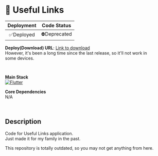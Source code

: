 # 🔗 Useful Links <!-- Your title -->

| **Deployment** | **Code Status** |
| :------------: | :-------------: |
|   ✅Deployed   |  ⛔Deprecated   |

**Deploy(Download) URL**: [Link to download][drive] <!-- Write your Deployment URL if you have one. -->  
However, it's been a long time since the last release, so it'll not work in some devices.

<br>

**Main Stack** <!-- You can add some badges on this part. -->  
[![Flutter](https://img.shields.io/badge/Flutter-02569B?style=for-the-badge&logo=flutter&logoColor=white)][flutter]

**Core Dependencies** <!-- You can list up some core dependencies. -->  
N/A

<br/>

## Description

<!-- Write some description about this repo -->

Code for Useful Links application.  
Just made it for my family in the past.

This repository is totally outdated, so you may not get anything from here.

[flutter]: https://flutter.dev/
[drive]: https://drive.google.com/drive/u/1/folders/1GoD5iyuSg8fFEn_YdZgb4u88ZORVNq76

<!-- Write more content if you want. -->

<!--
You can find some emojis at https://emojipedia.org/
You can find some badges at https://ileriayo.github.io/markdown-badges/
-->
